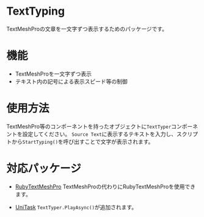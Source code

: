 # TextTyping

TextMeshProの文章を一文字ずつ表示するためのパッケージです。


# 機能

* TextMeshProを一文字ずつ表示
* テキスト内の記号による表示スピード等の制御


# 使用方法

TextMeshPro等のコンポーネントを持ったオブジェクトに`TextTyper`コンポーネントを設定してください。
`Source Text`に表示するテキストを入力し、スクリプトから`StartTyping()`を呼び出すことで文字が表示されます。


# 対応パッケージ

* [RubyTextMeshPro](https://github.com/jp-netsis/RubyTextMeshPro)
TextMeshProの代わりにRubyTextMeshProを使用できます。
  
* [UniTask](https://github.com/Cysharp/UniTask)
`TextTyper.PlayAsync()`が追加されます。
